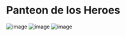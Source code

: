# Panteon de los Heroes
![image](https://github.com/amandamaduro/TP_PanteonDeLosHeroes/assets/70351967/bf6b1b2b-5bec-47f4-a08c-577b948cbe58)
![image](https://github.com/amandamaduro/TP_PanteonDeLosHeroes/assets/70351967/92cbc764-0de3-4bed-b677-0bedd3462b3f)
![image](https://github.com/amandamaduro/TP_PanteonDeLosHeroes/assets/70444688/077adc0b-0982-4768-8066-1112f9a29835)




